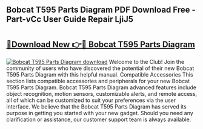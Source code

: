 ## Bobcat T595 Parts Diagram PDF Download Free - Part-vCc User Guide Repair LjiJ5

# <h2><a href="http://dflcft.blite.top/?on=Bobcat+T595+Parts+Diagram">🔗Download New 👉🔴 Bobcat T595 Parts Diagram</a></h2>

[![Bobcat T595 Parts Diagram download](https://i.imgur.com/lujVjoI.png)](http://dflcft.blite.top/?on=Bobcat+T595+Parts+Diagram)
Welcome to the Club! Join the community of users who have discovered the potential of their new Bobcat T595 Parts Diagram with this helpful manual. Compatible Accessories This section lists compatible accessories and peripherals for your new Bobcat T595 Parts Diagram. Bobcat T595 Parts Diagram advanced features include object recognition, motion sensors, customizable alerts, and remote access, all of which can be customized to suit your preferences via the user interface. We believe that the Bobcat T595 Parts Diagram has served its purpose in getting you started with your new gadget. Should you need any clarification or assistance, our customer support team is always available.
